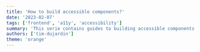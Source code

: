 ```yaml
---
title: 'How to build accessible components?'
date: '2023-02-07'
tags: ['frontend', 'a11y', 'accessibility']
summary: 'This serie contains guides to building accessible components in just 5 steps.'
authors: ['tim-dujardin']
theme: 'orange'
---
```

